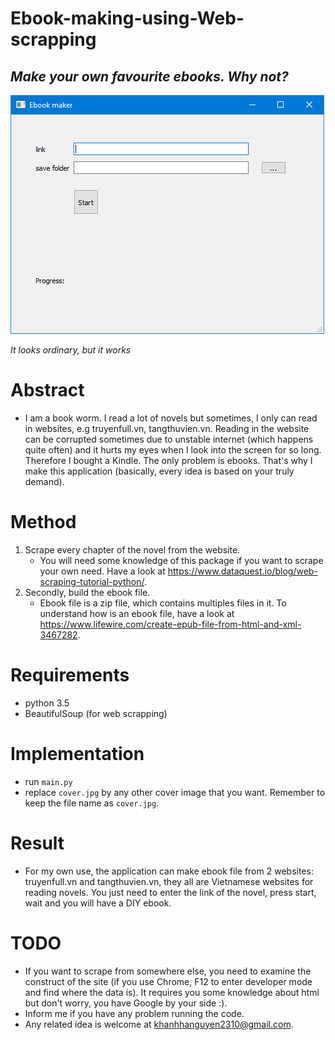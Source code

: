 # Ebook-making-using-Web-scrapping
## _Make your own favourite ebooks. Why not?_

![Alt text](https://github.com/habom2310/Ebook-making-using-Web-scrapping/blob/master/result.PNG)

_It looks ordinary, but it works_

# Abstract
- I am a book worm. I read a lot of novels but sometimes, I only can read in websites, e.g truyenfull.vn, tangthuvien.vn. Reading in the website can be corrupted sometimes due to unstable internet (which happens quite often) and it hurts my eyes when I look into the screen for so long. Therefore I bought a Kindle. The only problem is ebooks. That's why I make this application (basically, every idea is based on your truly demand).

# Method
1. Scrape every chapter of the novel from the website.
   - You will need some knowledge of this package if you want to scrape your own need. Have a look at https://www.dataquest.io/blog/web-scraping-tutorial-python/.
2. Secondly, build the ebook file.
   - Ebook file is a zip file, which contains multiples files in it. To understand how is an ebook file, have a look at https://www.lifewire.com/create-epub-file-from-html-and-xml-3467282.
   
# Requirements
- python 3.5
- BeautifulSoup (for web scrapping)

# Implementation
- run `main.py`
- replace `cover.jpg` by any other cover image that you want. Remember to keep the file name as `cover.jpg`.
# Result
- For my own use, the application can make ebook file from 2 websites: truyenfull.vn and tangthuvien.vn, they all are Vietnamese websites for reading novels. You just need to enter the link of the novel, press start, wait and you will have a DIY ebook.

# TODO
- If you want to scrape from somewhere else, you need to examine the construct of the site (if you use Chrome, F12 to enter developer mode and find where the data is). It requires you some knowledge about html but don't worry, you have Google by your side :).
- Inform me if you have any problem running the code.
- Any related idea is welcome at khanhhanguyen2310@gmail.com.
